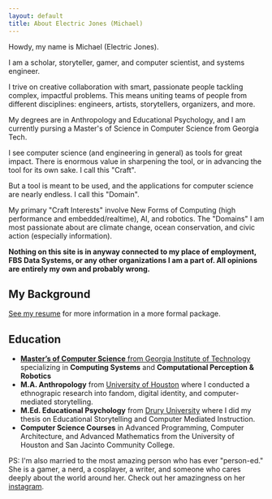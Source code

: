 ```yaml
---
layout: default
title: About Electric Jones (Michael)
---
```


Howdy, my name is Michael (Electric Jones).

I am a scholar, storyteller, gamer, and computer scientist, and systems engineer.

I trive on creative collaboration with smart, passionate people tackling complex, impactful problems.
This means uniting teams of people from different disciplines: engineers, artists, storytellers, organizers, and more.

My degrees are in Anthropology and Educational Psychology, and I am currently pursing a Master's of Science
in Computer Science from Georgia Tech.

I see computer science (and engineering in general) as tools for great impact. 
There is enormous value in sharpening the tool, or in advancing the tool for its own sake. I call this "Craft".

But a tool is meant to be used, and the applications for computer science are nearly endless. I call this "Domain".

My primary "Craft Interests" involve New Forms of Computing (high performance and embedded/realtime), AI, and robotics. The "Domains" I am most passionate about are climate change, ocean conservation, and civic action (especially information).

<!-- I believe in "Public Learning" and teaching by exploration from the bottom up. -->

**Nothing on this site is in anyway connected to my place of employment, FBS Data Systems, or any other organizations I am a part of. All opinions are entirely my own and probably wrong.**

## My Background
<a href="/assets/resume.pdf">See my resume</a> for more information in a more formal package.

## Education
- **<a href="www.omscs.gatech.edu/">Master’s of Computer Science** from Georgia Institute of Technology</a> specializing in **Computing Systems** and **Computational Perception & Robotics**
- **M.A. Anthropology**  from [University of Houston](https://uh.edu) where I conducted a ethnograpic research into fandom, digital identity, and computer-mediated storytelling.
- **M.Ed. Educational Psychology** from [Drury University](https://drury.edu) where I did my thesis on Educational Storytelling and Computer Mediated Instruction.
- **Computer Science Courses** in Advanced Programming, Computer Architecture, and Advanced Mathematics from the University of Houston and San Jacinto Community College.

PS: I'm also married to the most amazing person who has ever "person-ed."
She is a gamer, a nerd, a cosplayer, a writer, and someone who cares deeply about the world around her.
Check out her amazingness on her [instagram](https://instagram.com/ravensbreathcosplay).